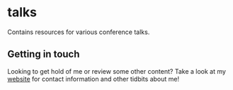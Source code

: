 # talks
Contains resources for various conference talks.

## Getting in touch
Looking to get hold of me or review some other content? Take a look at my [website](https://javaducky.com/) for contact information and other tidbits about me!
